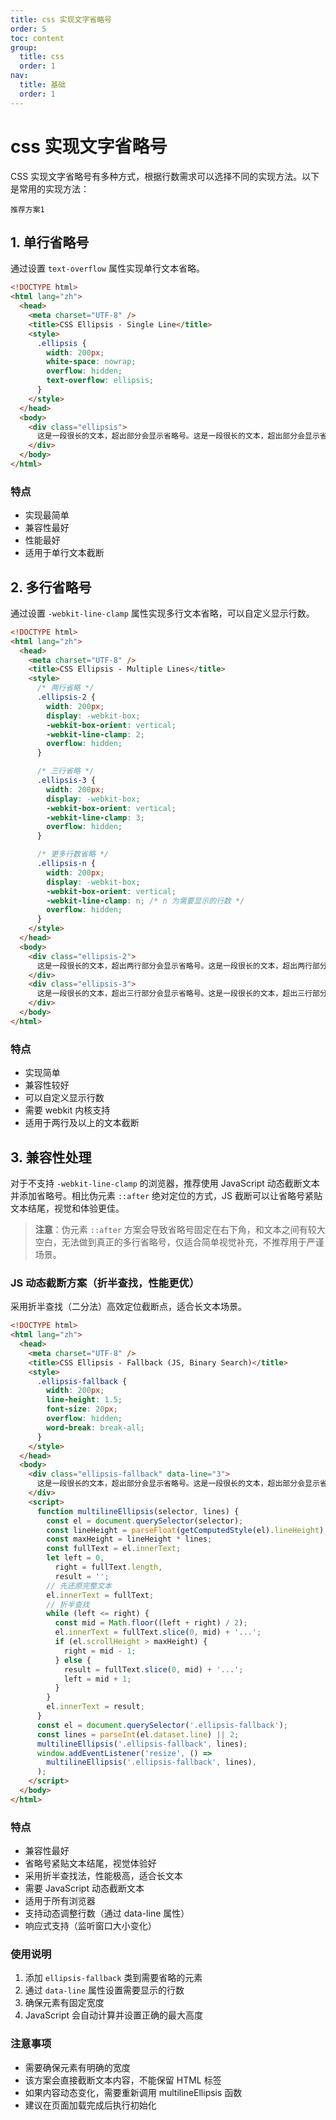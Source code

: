 ```yaml
---
title: css 实现文字省略号
order: 5
toc: content
group:
  title: css
  order: 1
nav:
  title: 基础
  order: 1
---
```


# css 实现文字省略号

CSS 实现文字省略号有多种方式，根据行数需求可以选择不同的实现方法。以下是常用的实现方法：

`推荐方案1`

## 1. 单行省略号

通过设置 `text-overflow` 属性实现单行文本省略。

```html
<!DOCTYPE html>
<html lang="zh">
  <head>
    <meta charset="UTF-8" />
    <title>CSS Ellipsis - Single Line</title>
    <style>
      .ellipsis {
        width: 200px;
        white-space: nowrap;
        overflow: hidden;
        text-overflow: ellipsis;
      }
    </style>
  </head>
  <body>
    <div class="ellipsis">
      这是一段很长的文本，超出部分会显示省略号。这是一段很长的文本，超出部分会显示省略号。
    </div>
  </body>
</html>
```

### 特点

- 实现最简单
- 兼容性最好
- 性能最好
- 适用于单行文本截断

## 2. 多行省略号

通过设置 `-webkit-line-clamp` 属性实现多行文本省略，可以自定义显示行数。

```html
<!DOCTYPE html>
<html lang="zh">
  <head>
    <meta charset="UTF-8" />
    <title>CSS Ellipsis - Multiple Lines</title>
    <style>
      /* 两行省略 */
      .ellipsis-2 {
        width: 200px;
        display: -webkit-box;
        -webkit-box-orient: vertical;
        -webkit-line-clamp: 2;
        overflow: hidden;
      }

      /* 三行省略 */
      .ellipsis-3 {
        width: 200px;
        display: -webkit-box;
        -webkit-box-orient: vertical;
        -webkit-line-clamp: 3;
        overflow: hidden;
      }

      /* 更多行数省略 */
      .ellipsis-n {
        width: 200px;
        display: -webkit-box;
        -webkit-box-orient: vertical;
        -webkit-line-clamp: n; /* n 为需要显示的行数 */
        overflow: hidden;
      }
    </style>
  </head>
  <body>
    <div class="ellipsis-2">
      这是一段很长的文本，超出两行部分会显示省略号。这是一段很长的文本，超出两行部分会显示省略号。这是一段很长的文本，超出两行部分会显示省略号。
    </div>
    <div class="ellipsis-3">
      这是一段很长的文本，超出三行部分会显示省略号。这是一段很长的文本，超出三行部分会显示省略号。这是一段很长的文本，超出三行部分会显示省略号。这是一段很长的文本，超出三行部分会显示省略号。
    </div>
  </body>
</html>
```

### 特点

- 实现简单
- 兼容性较好
- 可以自定义显示行数
- 需要 webkit 内核支持
- 适用于两行及以上的文本截断

## 3. 兼容性处理

对于不支持 `-webkit-line-clamp` 的浏览器，推荐使用 JavaScript 动态截断文本并添加省略号。相比伪元素 `::after` 绝对定位的方式，JS 截断可以让省略号紧贴文本结尾，视觉和体验更佳。

> **注意**：伪元素 `::after` 方案会导致省略号固定在右下角，和文本之间有较大空白，无法做到真正的多行省略号，仅适合简单视觉补充，不推荐用于严谨场景。

### JS 动态截断方案（折半查找，性能更优）

采用折半查找（二分法）高效定位截断点，适合长文本场景。

```html
<!DOCTYPE html>
<html lang="zh">
  <head>
    <meta charset="UTF-8" />
    <title>CSS Ellipsis - Fallback (JS, Binary Search)</title>
    <style>
      .ellipsis-fallback {
        width: 200px;
        line-height: 1.5;
        font-size: 20px;
        overflow: hidden;
        word-break: break-all;
      }
    </style>
  </head>
  <body>
    <div class="ellipsis-fallback" data-line="3">
      这是一段很长的文本，超出部分会显示省略号。这是一段很长的文本，超出部分会显示省略号。这是一段很长的文本，超出部分会显示省略号。
    </div>
    <script>
      function multilineEllipsis(selector, lines) {
        const el = document.querySelector(selector);
        const lineHeight = parseFloat(getComputedStyle(el).lineHeight);
        const maxHeight = lineHeight * lines;
        const fullText = el.innerText;
        let left = 0,
          right = fullText.length,
          result = '';
        // 先还原完整文本
        el.innerText = fullText;
        // 折半查找
        while (left <= right) {
          const mid = Math.floor((left + right) / 2);
          el.innerText = fullText.slice(0, mid) + '...';
          if (el.scrollHeight > maxHeight) {
            right = mid - 1;
          } else {
            result = fullText.slice(0, mid) + '...';
            left = mid + 1;
          }
        }
        el.innerText = result;
      }
      const el = document.querySelector('.ellipsis-fallback');
      const lines = parseInt(el.dataset.line) || 2;
      multilineEllipsis('.ellipsis-fallback', lines);
      window.addEventListener('resize', () =>
        multilineEllipsis('.ellipsis-fallback', lines),
      );
    </script>
  </body>
</html>
```

### 特点

- 兼容性最好
- 省略号紧贴文本结尾，视觉体验好
- 采用折半查找法，性能极高，适合长文本
- 需要 JavaScript 动态截断文本
- 适用于所有浏览器
- 支持动态调整行数（通过 data-line 属性）
- 响应式支持（监听窗口大小变化）

### 使用说明

1. 添加 `ellipsis-fallback` 类到需要省略的元素
2. 通过 `data-line` 属性设置需要显示的行数
3. 确保元素有固定宽度
4. JavaScript 会自动计算并设置正确的最大高度

### 注意事项

- 需要确保元素有明确的宽度
- 该方案会直接截断文本内容，不能保留 HTML 标签
- 如果内容动态变化，需要重新调用 multilineEllipsis 函数
- 建议在页面加载完成后执行初始化
